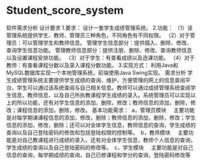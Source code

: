 # Student_score_system
软件需求分析
设计要求
1.要求：
设计一套学生成绩管理系统。
2.功能：
（1）该管理系统提供学生、教师、管理员三种角色，不同角色有不同权限。
（2）对于管理员：可以管理学生和教师信息。
管理学生信息部分：提供插入、删除、修改、查询学生信息功能。
管理教师信息部分：提供注册、删除、修改、查询教师信息以及设置课程安排功能。
（3）对于学生：有查看成绩以及选课功能。
（4）对于教师：有查看课程分数以及录入课程分数功能。
3.实现方式：
利用Java和MySQL数据库实现一个本地管理系统，前端使用Java Swing实现。
需求分析
学生成绩管理系统主要提供学生成绩的查询、维护，方便管理的网上的信息查阅平台，学生可以通过该系统查阅与自己相关信息。教师可以通过成绩管理系统查阅学生信息，教师信息、以及自己所执教课程学生成绩的录入。系统管理员可以实现以上的所以功能，还有对学生信息的添加，删除，修改；教师信息的添加，删除，修改；课程信息的添加，删除，修改。
基本功能需求： 
a，管理员模块 
   主要功能是对每学期课课程信息的添加，修改，删除；教师信息的添加，删除，修改；学生信息的添加，修改，删除；还可以对全体学生信息，教师信息的查询，学生成绩的查询以及自己登陆密码的修改和包括登陆权限的控制等。 
b，教师模块 
   主要功能是对自己教课程进行成绩的录入，还有对全体学生信息，教师个人信息的查询，学生成绩的查询以及自己登陆密码的修改等。 
c，学生模块 
   主要功能是对自己信息的查询，每学期成绩的查询，自己已修课程和学分的查询，登陆密码修改等
